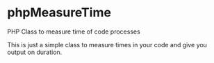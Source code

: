 # phpMeasureTime
PHP Class to measure time of code processes

This is just a simple class to measure times in your code and give you output on duration.
